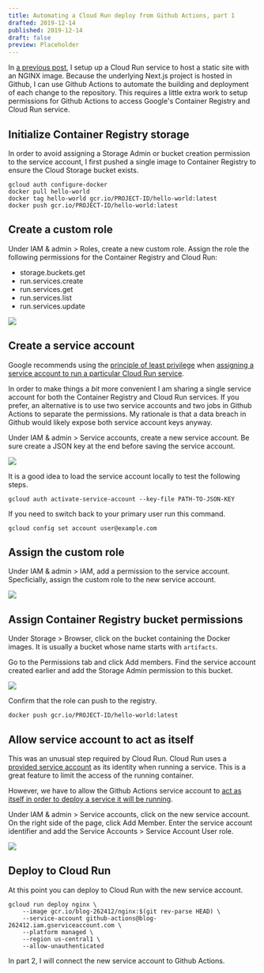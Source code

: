 ```yaml
---
title: Automating a Cloud Run deploy from Github Actions, part 1
drafted: 2019-12-14
published: 2019-12-14
draft: false
preview: Placeholder
---
```


In [a previous post](https://corybuecker.com/post/2019-12-08-how-to-run-a-static-site-in-google-cloud-run), I setup up a Cloud Run service to host a static site with an NGINX image. Because the underlying Next.js project is hosted in Github, I can use Github Actions to automate the building and deployment of each change to the repository. This requires a little extra work to setup permissions for Github Actions to access Google's Container Registry and Cloud Run service.

## Initialize Container Registry storage

In order to avoid assigning a Storage Admin or bucket creation permission to the service account, I first pushed a single image to Container Registry to ensure the Cloud Storage bucket exists.

    gcloud auth configure-docker
    docker pull hello-world
    docker tag hello-world gcr.io/PROJECT-ID/hello-world:latest
    docker push gcr.io/PROJECT-ID/hello-world:latest

## Create a custom role

Under IAM & admin > Roles, create a new custom role. Assign the role the following permissions for the Container Registry and Cloud Run:

- storage.buckets.get
- run.services.create
- run.services.get
- run.services.list
- run.services.update

![](posts/2019-12-14-automating-cloud-run-deploy-from-github-actions/create_a_custom_role.png)

## Create a service account

Google recommends using the [principle of least privilege](https://en.wikipedia.org/wiki/Principle_of_least_privilege) when [assigning a service account to run a particular Cloud Run service](https://cloud.google.com/run/docs/securing/service-identity).

In order to make things a _bit_ more convenient I am sharing a single service account for both the Container Registry and Cloud Run services. If you prefer, an alternative is to use two service accounts and two jobs in Github Actions to separate the permissions. My rationale is that a data breach in Github would likely expose both service account keys anyway.

Under IAM & admin > Service accounts, create a new service account. Be sure create a JSON key at the end before saving the service account.

![](posts/2019-12-14-automating-cloud-run-deploy-from-github-actions/create_a_service_account_key.png)

It is a good idea to load the service account locally to test the following steps.

    gcloud auth activate-service-account --key-file PATH-TO-JSON-KEY

If you need to switch back to your primary user run this command.

    gcloud config set account user@example.com

## Assign the custom role

Under IAM & admin > IAM, add a permission to the service account. Specficially, assign the custom role to the new service account.

![](posts/2019-12-14-automating-cloud-run-deploy-from-github-actions/assign_service_account_role.png)

## Assign Container Registry bucket permissions

Under Storage > Browser, click on the bucket containing the Docker images. It is usually a bucket whose name starts with `artifacts`.

Go to the Permissions tab and click Add members. Find the service account created earlier and add the Storage Admin permission to this bucket.

![](posts/2019-12-14-automating-cloud-run-deploy-from-github-actions/add_bucket_permissions.png)

Confirm that the role can push to the registry.

    docker push gcr.io/PROJECT-ID/hello-world:latest

## Allow service account to act as itself

This was an unusual step required by Cloud Run. Cloud Run uses a [provided service account](https://cloud.google.com/run/docs/securing/service-identity?hl=en#runtime_service_account) as its identity when running a service. This is a great feature to limit the access of the running container.

However, we have to allow the Github Actions service account to [act as itself in order to deploy a service it will be running](https://cloud.google.com/run/docs/reference/iam/roles#additional-configuration).

Under IAM & admin > Service accounts, click on the new service account. On the right side of the page, click Add Member. Enter the service account identifier and add the Service Accounts > Service Account User role.

![](posts/2019-12-14-automating-cloud-run-deploy-from-github-actions/act_as_self.png)

## Deploy to Cloud Run

At this point you can deploy to Cloud Run with the new service account.

    gcloud run deploy nginx \
        --image gcr.io/blog-262412/nginx:$(git rev-parse HEAD) \
        --service-account github-actions@blog-262412.iam.gserviceaccount.com \
        --platform managed \
        --region us-central1 \
        --allow-unauthenticated

In part 2, I will connect the new service account to Github Actions.
